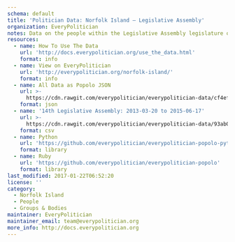 ```yaml
---
schema: default
title: 'Politician Data: Norfolk Island — Legislative Assembly'
organization: EveryPolitician
notes: Data on the people within the Legislative Assembly legislature of Norfolk Island.
resources:
  - name: How To Use The Data
    url: 'http://docs.everypolitician.org/use_the_data.html'
    format: info
  - name: View on EveryPolitician
    url: 'http://everypolitician.org/norfolk-island/'
    format: info
  - name: All Data as Popolo JSON
    url: >-
      https://cdn.rawgit.com/everypolitician/everypolitician-data/cf4ef6aa251e34e680e2f6347943638d802567bd/data/Norfolk_Island/Assembly/ep-popolo-v1.0.json
    format: json
  - name: '14th Legislative Assembly: 2013-03-20 to 2015-06-17'
    url: >-
      https://cdn.rawgit.com/everypolitician/everypolitician-data/93ab0bf41670b041de58ba8878f0184b01178e4f/data/Norfolk_Island/Assembly/term-14.csv
    format: csv
  - name: Python
    url: 'https://github.com/everypolitician/everypolitician-popolo-python'
    format: library
  - name: Ruby
    url: 'https://github.com/everypolitician/everypolitician-popolo'
    format: library
last_modified: 2017-01-22T06:52:20
license: ''
category:
  - Norfolk Island
  - People
  - Groups & Bodies
maintainer: EveryPolitician
maintainer_email: team@everypolitician.org
more_info: http://docs.everypolitician.org
---
```

